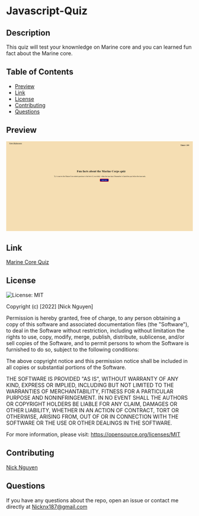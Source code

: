 # Javascript-Quiz

## Description
This quiz will test your knownledge on Marine core and you can learned fun fact about the Marine core. 

## Table of Contents
* [Preview](#Preview)
* [Link](#Link)
* [License](#License)
* [Contributing](#Contributing)
* [Questions](#Questions)

## Preview
![Render](./assets/demo/demo.gif)

## Link
[Marine Core Quiz](https://nickn4.github.io/Javascript-Quiz/)

## License
![License: MIT](https://img.shields.io/badge/License-MIT-blue.svg)

Copyright (c) [2022] [Nick Nguyen]

Permission is hereby granted, free of charge, to any person obtaining a copy of this software and associated documentation files (the "Software"), to deal in the Software without restriction, including without limitation the rights to use, copy, modify, merge, publish, distribute, sublicense, and/or sell copies of the Software, and to permit persons to whom the Software is furnished to do so, subject to the following conditions:

The above copyright notice and this permission notice shall be included in all copies or substantial portions of the Software.

THE SOFTWARE IS PROVIDED "AS IS", WITHOUT WARRANTY OF ANY KIND, EXPRESS OR IMPLIED, INCLUDING BUT NOT LIMITED TO THE WARRANTIES OF MERCHANTABILITY, FITNESS FOR A PARTICULAR PURPOSE AND NONINFRINGEMENT. IN NO EVENT SHALL THE AUTHORS OR COPYRIGHT HOLDERS BE LIABLE FOR ANY CLAIM, DAMAGES OR OTHER LIABILITY, WHETHER IN AN ACTION OF CONTRACT, TORT OR OTHERWISE, ARISING FROM, OUT OF OR IN CONNECTION WITH THE SOFTWARE OR THE USE OR OTHER DEALINGS IN THE SOFTWARE.

For more information, please visit: https://opensource.org/licenses/MIT

## Contributing
[Nick Nguyen](https://github.com/NickN4)

## Questions
If you have any questions about the repo, open an issue or contact me directly at Nicknx187@gmail.com